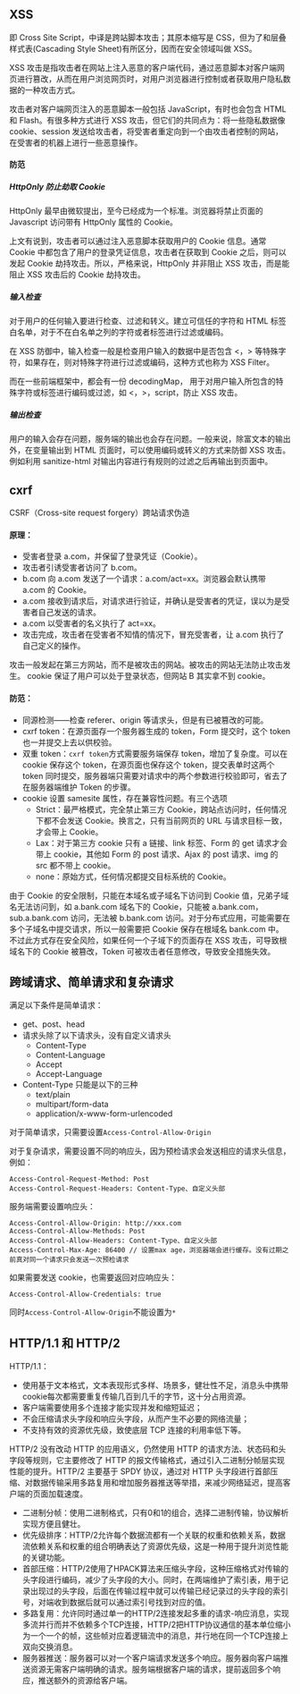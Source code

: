 ## XSS

即 Cross Site Script，中译是跨站脚本攻击；其原本缩写是 CSS，但为了和层叠样式表(Cascading Style Sheet)有所区分，因而在安全领域叫做 XSS。

XSS 攻击是指攻击者在网站上注入恶意的客户端代码，通过恶意脚本对客户端网页进行篡改，从而在用户浏览网页时，对用户浏览器进行控制或者获取用户隐私数据的一种攻击方式。

攻击者对客户端网页注入的恶意脚本一般包括 JavaScript，有时也会包含 HTML 和 Flash。有很多种方式进行 XSS 攻击，但它们的共同点为：将一些隐私数据像 cookie、session 发送给攻击者，将受害者重定向到一个由攻击者控制的网站，在受害者的机器上进行一些恶意操作。

#### 防范

##### HttpOnly 防止劫取 Cookie

HttpOnly 最早由微软提出，至今已经成为一个标准。浏览器将禁止页面的 Javascript 访问带有 HttpOnly 属性的 Cookie。

上文有说到，攻击者可以通过注入恶意脚本获取用户的 Cookie 信息。通常 Cookie 中都包含了用户的登录凭证信息，攻击者在获取到 Cookie 之后，则可以发起 Cookie 劫持攻击。所以，严格来说，HttpOnly 并非阻止 XSS 攻击，而是能阻止 XSS 攻击后的 Cookie 劫持攻击。

##### 输入检查

对于用户的任何输入要进行检查、过滤和转义。建立可信任的字符和 HTML 标签白名单，对于不在白名单之列的字符或者标签进行过滤或编码。

在 XSS 防御中，输入检查一般是检查用户输入的数据中是否包含 <，> 等特殊字符，如果存在，则对特殊字符进行过滤或编码，这种方式也称为 XSS Filter。

而在一些前端框架中，都会有一份 decodingMap， 用于对用户输入所包含的特殊字符或标签进行编码或过滤，如 <，>，script，防止 XSS 攻击。

##### 输出检查

用户的输入会存在问题，服务端的输出也会存在问题。一般来说，除富文本的输出外，在变量输出到 HTML 页面时，可以使用编码或转义的方式来防御 XSS 攻击。例如利用 sanitize-html 对输出内容进行有规则的过滤之后再输出到页面中。

## cxrf

CSRF（Cross-site request forgery）跨站请求伪造

#### 原理：

- 受害者登录 a.com，并保留了登录凭证（Cookie）。
- 攻击者引诱受害者访问了 b.com。
- b.com 向 a.com 发送了一个请求：a.com/act=xx。浏览器会默认携带 a.com 的 Cookie。
- a.com 接收到请求后，对请求进行验证，并确认是受害者的凭证，误以为是受害者自己发送的请求。
- a.com 以受害者的名义执行了 act=xx。
- 攻击完成，攻击者在受害者不知情的情况下，冒充受害者，让 a.com 执行了自己定义的操作。

攻击一般发起在第三方网站，而不是被攻击的网站。被攻击的网站无法防止攻击发生。 cookie 保证了用户可以处于登录状态，但网站 B 其实拿不到 cookie。

#### 防范：

- 同源检测——检查 referer、origin 等请求头，但是有已被篡改的可能。
- cxrf token：在源页面存一个服务器生成的 token，Form 提交时，这个 token 也一并提交上去以供校验。
- 双重 token：`cxrf token`方式需要服务端保存 token，增加了复杂度。可以在 cookie 保存这个 token，在源页面也保存这个 token，提交表单时这两个 token 同时提交，服务器端只需要对请求中的两个参数进行校验即可，省去了在服务器端维护 Token 的步骤。
- cookie 设置 samesite 属性，存在兼容性问题。有三个选项
  - Strict：最严格模式，完全禁止第三方 Cookie，跨站点访问时，任何情况下都不会发送 Cookie。换言之，只有当前网页的 URL 与请求目标一致，才会带上 Cookie。
  - Lax：对于第三方 cookie 只有 a 链接、link 标签、Form 的 get 请求才会带上 cookie，其他如 Form 的 post 请求、Ajax 的 post 请求、img 的 src 都不带上 cookie。
  - none：原始方式，任何情况都提交目标系统的 Cookie。

由于 Cookie 的安全限制，只能在本域名或子域名下访问到 Cookie 值，兄弟子域名无法访问到，如 a.bank.com 域名下的 Cookie，只能被 a.bank.com，sub.a.bank.com 访问，无法被 b.bank.com 访问。对于分布式应用，可能需要在多个子域名中提交请求，所以一般需要把 Cookie 保存在根域名 bank.com 中。不过此方式存在安全风险，如果任何一个子域下的页面存在 XSS 攻击，可导致根域名下的 Cookie 被篡改，Token 可被攻击者任意修改，导致安全措施失效。

## 跨域请求、简单请求和复杂请求

满足以下条件是简单请求：

- get、post、head
- 请求头除了以下请求头，没有自定义请求头
  - Content-Type
  - Content-Language
  - Accept
  - Accept-Language
- Content-Type 只能是以下的三种
  - text/plain
  - multipart/form-data
  - application/x-www-form-urlencoded

对于简单请求，只需要设置`Access-Control-Allow-Origin`

对于复杂请求，需要设置不同的响应头，因为预检请求会发送相应的请求头信息，例如：

```
Access-Control-Request-Method: Post
Access-Control-Request-Headers: Content-Type、自定义头部
```

服务端需要设置响应头：

```
Access-Control-Allow-Origin: http://xxx.com
Access-Control-Allow-Methods: Post
Access-Control-Allow-Headers: Content-Type、自定义头部
Access-Control-Max-Age: 86400 // 设置max age，浏览器端会进行缓存。没有过期之前真对同一个请求只会发送一次预检请求
```

如果需要发送 cookie，也需要返回对应响应头：

```
Access-Control-Allow-Credentials: true
```

同时`Access-Control-Allow-Origin`不能设置为`*`

## HTTP/1.1 和 HTTP/2

HTTP/1.1：
- 使用基于文本格式，文本表现形式多样、场景多，健壮性不足，消息头中携带cookie每次都需要重复传输几百到几千的字节，这十分占用资源。
- 客户端需要使用多个连接才能实现并发和缩短延迟；
- 不会压缩请求头字段和响应头字段，从而产生不必要的网络流量；
- 不支持有效的资源优先级，致使底层 TCP 连接的利用率低下等。

HTTP/2 没有改动 HTTP 的应用语义，仍然使用 HTTP 的请求方法、状态码和头字段等规则，它主要修改了 HTTP 的报文传输格式，通过引入二进制分帧层实现性能的提升。HTTP/2 主要基于 SPDY 协议，通过对 HTTP 头字段进行首部压缩、对数据传输采用多路复用和增加服务器推送等举措，来减少网络延迟，提高客户端的页面加载速度。

- 二进制分帧：使用二进制格式，只有0和1的组合，选择二进制传输，协议解析实现方便且健壮。
- 优先级排序：HTTP/2允许每个数据流都有一个关联的权重和依赖关系，数据流依赖关系和权重的组合明确表达了资源优先级，这是一种用于提升浏览性能的关键功能。
- 首部压缩：HTTP/2使用了HPACK算法来压缩头字段，这种压缩格式对传输的头字段进行编码，减少了头字段的大小。同时，在两端维护了索引表，用于记录出现过的头字段，后面在传输过程中就可以传输已经记录过的头字段的索引号，对端收到数据后就可以通过索引号找到对应的值。
- 多路复用：允许同时通过单一的HTTP/2连接发起多重的请求-响应消息，实现多流并行而并不依赖多个TCP连接，HTTP/2把HTTP协议通信的基本单位缩小为一个一个的帧，这些帧对应着逻辑流中的消息，并行地在同一个TCP连接上双向交换消息。
- 服务器推送：服务器可以对一个客户端请求发送多个响应。服务器向客户端推送资源无需客户端明确的请求。服务端根据客户端的请求，提前返回多个响应，推送额外的资源给客户端。